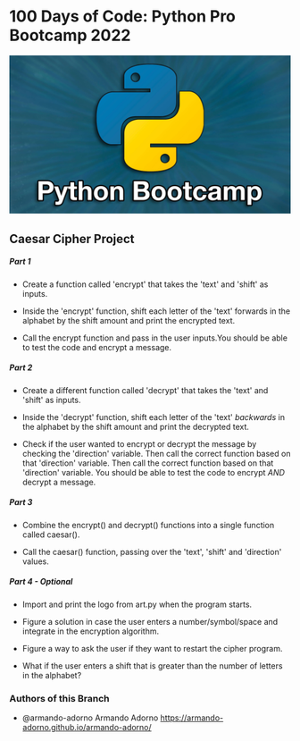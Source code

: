 # 100 Days of Code: Python Pro Bootcamp 2022

<img src = "python_bootcamp.jpeg">

## Caesar Cipher Project

##### Part 1
- Create a function called 'encrypt' that takes the 'text' and 'shift' as inputs.

- Inside the 'encrypt' function, shift each letter of the 'text' forwards in the alphabet by   the shift amount and print the encrypted text.

- Call the encrypt function and pass in the user inputs.You should be able to test the code and encrypt a message.
##### Part 2
- Create a different function called 'decrypt' that takes the 'text' and 'shift' as inputs.

- Inside the 'decrypt' function, shift each letter of the 'text' *backwards* in the alphabet by the shift amount and print the decrypted text.

- Check if the user wanted to encrypt or decrypt the message by checking the 'direction' variable. Then call the correct function based on that 'direction' variable. Then call the correct function based on that 'direction' variable. You should be able to test the code to encrypt *AND* decrypt a message.
##### Part 3
- Combine the encrypt() and decrypt() functions into a single function called caesar().

- Call the caesar() function, passing over the 'text', 'shift' and 'direction' values.

##### Part 4 - Optional
- Import and print the logo from art.py when the program starts.

- Figure a solution in case the user enters a number/symbol/space and integrate in the encryption algorithm.

- Figure a way to ask the user if they want to restart the cipher program.

- What if the user enters a shift that is greater than the number of letters in the alphabet?

### Authors of  this Branch
- @armando-adorno Armando Adorno https://armando-adorno.github.io/armando-adorno/
